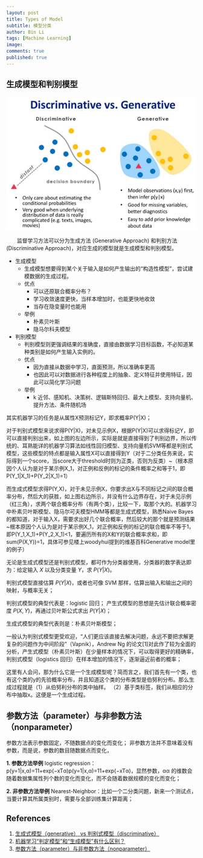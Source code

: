 ```yaml
---
layout: post
title: Types of Model
subtitle: 模型分类
author: Bin Li
tags: [Machine Learning]
image: 
comments: true
published: true
---
```


## 生成模型和判别模型
![](/img/media/15607792534960.jpg)

　　监督学习方法可以分为生成方法 (Generative Approach) 和判别方法 (Discriminative Approach)，对应生成的模型就是生成模型和判别模型。

* 生成模型
    * 生成模型想要得到某个关于输入是如何产生输出的“构造性模型”，尝试建模数据的生成过程。
    * 优点
        * 可以还原联合概率分布？
        * 学习收敛速度更快，当样本增加时，也能更快地收敛
        * 当存在隐变量时也能用
    * 举例
        * 朴素贝叶斯
        * 隐马尔科夫模型
* 判别模型
    * 判别模型则更强调结果的准确度，直接由数据学习目标函数，不必知道某种类别是如何产生输入实例的。
    * 优点
        * 因为直接从数据中学习，直面预测，所以准确率更高
        * 也因此可以对数据进行各种程度上的抽象、定义特征并使用特征，因此可以简化学习问题
    * 举例
        * k 近邻、感知机、决策树、逻辑斯特回归、最大上模型、支持向量机、提升方法、条件随机场


其实机器学习的任务是从属性X预测标记Y，即求概率P(Y|X)；

对于判别式模型来说求得P(Y|X)，对未见示例X，根据P(Y|X)可以求得标记Y，即可以直接判别出来，如上图的左边所示，实际是就是直接得到了判别边界，所以传统的、耳熟能详的机器学习算法如线性回归模型、支持向量机SVM等都是判别式模型，这些模型的特点都是输入属性X可以直接得到Y（对于二分类任务来说，实际得到一个score，当score大于threshold时则为正类，否则为反类）~（根本原因个人认为是对于某示例X_1，对正例和反例的标记的条件概率之和等于1，即P(Y_1|X_1)+P(Y_2|X_1)=1）

而生成式模型求得P(Y,X)，对于未见示例X，你要求出X与不同标记之间的联合概率分布，然后大的获胜，如上图右边所示，并没有什么边界存在，对于未见示例（红三角），求两个联合概率分布（有两个类），比较一下，取那个大的。机器学习中朴素贝叶斯模型、隐马尔可夫模型HMM等都是生成式模型，熟悉Naive Bayes的都知道，对于输入X，需要求出好几个联合概率，然后较大的那个就是预测结果~根本原因个人认为是对于某示例X_1，对正例和反例的标记的联合概率不等于1，即P(Y_1,X_1)+P(Y_2,X_1)<1，要遍历所有的X和Y的联合概率求和，即sum(P(X,Y))=1，具体可参见楼上woodyhui提到的维基百科Generative model里的例子）



无论是生成式模型还是判别式模型，都可作为分类器使用，分类器的数学表达即为：给定输入 $X$ 以及分类变量 $Y$，求 $P(Y\vert X)$。

判别式模型直接估算 $P(Y\vert X)$，或者也可像 SVM 那样，估算出输入和输出之间的映射，与概率无关；

判别式模型的典型代表是：logistic 回归；
产生式模型的思想是先估计联合概率密度 $P(X,Y)$，再通过贝叶斯公式求出 $P(Y\vert X)$；

生成式模型的典型代表则是：朴素贝叶斯模型；

一般认为判别式模型更受欢迎，“人们更应该直接去解决问题，永远不要把求解更复杂的问题作为中间阶段”（Vapnik），Andrew Ng 的论文[1]对此作了较为全面的分析，产生式模型（朴素贝叶斯）在少量样本的情况下，可以取得更好的精确率，判别式模型（logistics 回归）在样本增加的情况下，逐渐逼近前者的概率；

这里有人会问，那为什么它是一个生成模型呢？简而言之，我们首先有一个类，也有这个类的y的先验概率分布，并且知道这个类的分布类型是伯努利分布。那么生成过程就是（1）从伯努利分布的类中抽样。 （2）基于类标签，我们从相应的分布中抽取x。这便是一个生成过程。

## 参数方法（parameter）与非参数方法（nonparameter）
参数方法表示参数固定，不随数据点的变化而变化； 
非参数方法并不意味着没有参数，而是说，参数的数目随数据点而变化，

**1. 参数方法举例**
logistic regression：p(y=1|x,α)=11+exp(−xTα)p(y=1|x,α)=11+exp⁡(−xTα)，显然参数，αα 的维数会随着数据集属性列个数的变化而变化，而不会随着数据规模的变化而变化；

**2. 非参数方法举例**
Nearest-Neighbor：比如一个二分类问题，新来一个测试点，当要计算其所属类别时，需要与全部训练集计算距离；

## References
1. [生成式模型（generative） vs 判别式模型（discriminative）](https://blog.csdn.net/lanchunhui/article/details/60321358)
2. [机器学习“判定模型”和“生成模型”有什么区别？](https://www.zhihu.com/question/20446337/answer/256466823)
3. [参数方法（parameter）与非参数方法（nonparameter）](https://blog.csdn.net/lanchunhui/article/details/53574727)